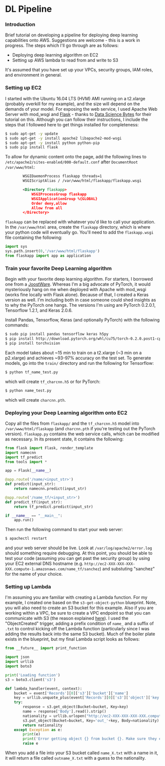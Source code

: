 # DL Pipeline

### Introduction
Brief tutorial on developing a pipeline for deploying deep learning capabilities onto AWS.  Suggestions are welcome - this is a work in progress.  The steps which I'll go through are as follows:
- Deploying deep learning algorithm on EC2
- Setting up AWS lambda to read from and write to S3

It's assumed that you have set up your VPCs, security groups, IAM roles, and environment in general.


### Setting up EC2

I started with the Ubuntu 16.04 LTS (HVM) AMI running on a t2.xlarge (probably overkill for my example), and the size will depend on the demands of your model.  For exposing the web service, I used Apache Web Server with mod_wsgi and [Flask](http://flask.pocoo.org/) - thanks to [Data Science Bytes](http://www.datasciencebytes.com/bytes/2015/02/24/running-a-flask-app-on-aws-ec2/) for their tutorial on this.  Although you can follow their instructions, I include the steps that I followed here to get things installed for completeness:
```sh
$ sudo apt-get -y update
$ sudo apt-get -y install apache2 libapache2-mod-wsgi
$ sudo apt-get -y install python python-pip
$ sudo pip install flask
```
To allow for dynamic content onto the page, add the following lines to ```/etc/apache2/sites-enabled/000-default.conf``` after ```DocumentRoot /var/www/html```:
```xml
        WSGIDaemonProcess flaskapp threads=1
        WSGIScriptAlias / /var/www/html/flaskapp/flaskapp.wsgi

        <Directory flaskapp>
            WSGIProcessGroup flaskapp
            WSGIApplicationGroup %{GLOBAL}
            Order deny,allow
            Allow from all
        </Directory>
```
```flaskapp``` can be replaced with whatever you'd like to call your application.  In the ```/var/www/html``` area, create the ```flaskapp``` directory, which is where your python code will eventually go.  You'll need to add the ```flaskapp.wsgi``` file containing the following:
```python
import sys
sys.path.insert(0,'/var/www/html/flaskapp')
from flaskapp import app as application
```
### Train your favorite Deep Learning algorithm
Begin with your favorite deep learning algorithm.  For starters, I borrowed one from a [JoostWare](https://github.com/joosthub/pytorch-nlp-tutorial).  Whereas I'm a big advocate of PyTorch, it would mysteriously hang on me when deployed with Apache with mod_wsgi (works fine locally with Flask alone).  Because of that, I created a Keras version as well.  I'm including both in case someone could shed insights as to why the PyTorch one hangs.  The versions I'm using are PyTorch 0.2.0.1, Tensorflow 1.2.1, and Keras 2.0.6.

Install Pandas, Tensorflow, Keras (and optionally PyTorch) with the following commands:

```sh
$ sudo pip install pandas tensorflow keras h5py
$ pip install http://download.pytorch.org/whl/cu75/torch-0.2.0.post1-cp27-cp27mu-manylinux1_x86_64.whl
$ pip install torchvision
```

Each model takes about ~15 min to train on a t2.xlarge (~3 min on a p2.xlarge) and achieves ~93-97% accuracy on the test set.  To generate models, go into the ```train/``` directory and run the following for Tensorflow:
```sh
$ python tf_name_test.py
```
which will create ```tf_charcnn.h5``` or for PyTorch:
```sh
$ python name_test.py
```
which will create ```charcnn.pth```.

### Deploying your Deep Learning algorithm onto EC2
Copy all the files from ```flaskapp/``` and the ```tf_charcnn.h5``` model into ```/var/www/html/flaskapp``` (and ```charcnn.pth``` if you're testing out the PyTorch version). ```flaskapp.py``` contains the web service calls, which can be modified as necessary.  In its present state, it contains the following:
```python
from flask import Flask, render_template
import namecnn
import tf_predict
from tools import *

app = Flask(__name__)

@app.route('/name/<input_str>')
def predict(input_str):
    return namecnn.predict(input_str)

@app.route('/name_tf/<input_str>')
def predict_tf(input_str):
    return tf_predict.predict(input_str)

if __name__ == "__main__":
    app.run()
```
Then run the following command to start your web server:
```sh
$ apachectl restart
```
and your web server should be live.  Look at ```/var/log/apache2/error.log``` should something require debugging.  At this point, you should be able to test your code (assuming you can get past the security group) by using your EC2 external DNS hostname (e.g. ```http://ec2-XXX-XXX-XXX-XXX.compute-1.amazonaws.com/name_tf/sanchez```) and substuting "sanchez" for the name of your choice. 

### Setting up Lambda
I'm assuming you are familiar with creating a Lambda function.  For my example, I created one based on the ```s3-get-object-python``` blueprint.  Note, you will also need to create an S3 bucket for this example.  Also if you are working within a VPC, be sure to create a VPC endpoint so that you can communicate with S3 (the reason explained [here](https://aws.amazon.com/blogs/aws/new-vpc-endpoint-for-amazon-s3/)).  I used the "ObjectCreated" trigger, adding a prefix condition of ```name_``` and a suffix of ```.txt``` to control kicking off the Lambda function (particularly since I was adding the results back into the same S3 bucket).  Much of the boiler plate exists in the blueprint, but my final Lambda script looks as follows:

```python
from __future__ import print_function

import json
import urllib
import boto3

print('Loading function')
s3 = boto3.client('s3')

def lambda_handler(event, context):
    bucket = event['Records'][0]['s3']['bucket']['name']
    key = urllib.unquote_plus(event['Records'][0]['s3']['object']['key'].encode('utf8'))
    try:
        response = s3.get_object(Bucket=bucket, Key=key)
        name = response['Body'].read().strip()
        nationality = urllib.urlopen("http://ec2-XXX-XXX-XXX-XXX.compute-1.amazonaws.com/name_tf/"+name).read()
        s3.put_object(Bucket=bucket, Key='out_'+key, Body=nationality)
        return nationality
    except Exception as e:
        print(e)
        print('Error getting object {} from bucket {}. Make sure they exist and your bucket is in the same region as this function.'.format(key, bucket))
        raise e
```
When you add a file into your S3 bucket called ```name_X.txt``` with a name in it, it will return a file called ```outname_X.txt``` with a guess to the nationality.

